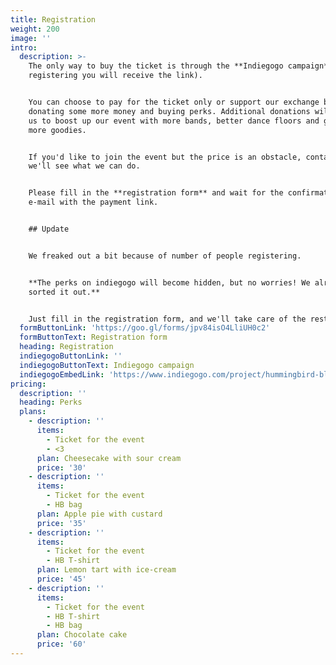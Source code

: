 ```yaml
---
title: Registration
weight: 200
image: ''
intro:
  description: >-
    The only way to buy the ticket is through the **Indiegogo campaign** (after
    registering you will receive the link).


    You can choose to pay for the ticket only or support our exchange by
    donating some more money and buying perks. Additional donations will allow
    us to boost up our event with more bands, better dance floors and generally
    more goodies.


    If you'd like to join the event but the price is an obstacle, contact us and
    we'll see what we can do.


    Please fill in the **registration form** and wait for the confirmation
    e-mail with the payment link. 


    ## Update


    We freaked out a bit because of number of people registering.


    **The perks on indiegogo will become hidden, but no worries! We already
    sorted it out.**


    Just fill in the registration form, and we'll take care of the rest.
  formButtonLink: 'https://goo.gl/forms/jpv84isO4LliUH0c2'
  formButtonText: Registration form
  heading: Registration
  indiegogoButtonLink: ''
  indiegogoButtonText: Indiegogo campaign
  indiegogoEmbedLink: 'https://www.indiegogo.com/project/hummingbird-blues-2018/embedded'
pricing:
  description: ''
  heading: Perks
  plans:
    - description: ''
      items:
        - Ticket for the event
        - <3
      plan: Cheesecake with sour cream
      price: '30'
    - description: ''
      items:
        - Ticket for the event
        - HB bag
      plan: Apple pie with custard
      price: '35'
    - description: ''
      items:
        - Ticket for the event
        - HB T-shirt
      plan: Lemon tart with ice-cream
      price: '45'
    - description: ''
      items:
        - Ticket for the event
        - HB T-shirt
        - HB bag
      plan: Chocolate cake
      price: '60'
---
```


